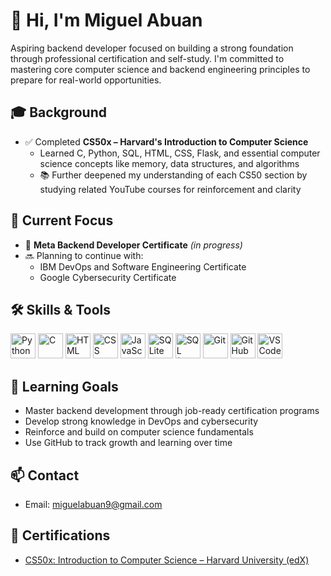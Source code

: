 # 👋 Hi, I'm Miguel Abuan

Aspiring backend developer focused on building a strong foundation through professional certification and self-study. I'm committed to mastering core computer science and backend engineering principles to prepare for real-world opportunities.

## 🎓 Background
- ✅ Completed **CS50x – Harvard's Introduction to Computer Science**
  - Learned C, Python, SQL, HTML, CSS, Flask, and essential computer science concepts like memory, data structures, and algorithms
  - 📚 Further deepened my understanding of each CS50 section by studying related YouTube courses for reinforcement and clarity

## 📘 Current Focus
- 🎯 **Meta Backend Developer Certificate** *(in progress)*
- 🔜 Planning to continue with:
  - IBM DevOps and Software Engineering Certificate
  - Google Cybersecurity Certificate

## 🛠 Skills & Tools

<p align="left">
  <img src="https://cdn.jsdelivr.net/gh/devicons/devicon/icons/python/python-original.svg" width="40" height="40" alt="Python"/>
  <img src="https://cdn.jsdelivr.net/gh/devicons/devicon/icons/c/c-original.svg" width="40" height="40" alt="C"/>
  <img src="https://cdn.jsdelivr.net/gh/devicons/devicon/icons/html5/html5-original.svg" width="40" height="40" alt="HTML"/>
  <img src="https://cdn.jsdelivr.net/gh/devicons/devicon/icons/css3/css3-original.svg" width="40" height="40" alt="CSS"/>
  <img src="https://cdn.jsdelivr.net/gh/devicons/devicon/icons/javascript/javascript-original.svg" width="40" height="40" alt="JavaScript"/>
  <img src="https://cdn.jsdelivr.net/gh/devicons/devicon/icons/sqlite/sqlite-original.svg" width="40" height="40" alt="SQLite"/>
  <img src="https://cdn.jsdelivr.net/gh/devicons/devicon/icons/mysql/mysql-original.svg" width="40" height="40" alt="SQL (Generic)"/>
  <img src="https://cdn.jsdelivr.net/gh/devicons/devicon/icons/git/git-original.svg" width="40" height="40" alt="Git"/>
  <img src="https://img.icons8.com/ios-glyphs/480/ffffff/github.png" width="40" height="40" alt="GitHub"/>
  <img src="https://cdn.jsdelivr.net/gh/devicons/devicon/icons/vscode/vscode-original.svg" width="40" height="40" alt="VS Code"/>
</p>


## 🧠 Learning Goals
- Master backend development through job-ready certification programs
- Develop strong knowledge in DevOps and cybersecurity
- Reinforce and build on computer science fundamentals
- Use GitHub to track growth and learning over time

## 📫 Contact
- Email: miguelabuan9@gmail.com

## 🏅 Certifications

- [CS50x: Introduction to Computer Science – Harvard University (edX)](https://cs50.harvard.edu/certificates/415a737f-2b48-4a58-8749-76d15ae13aaa)
